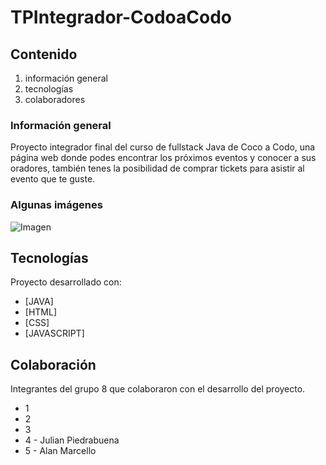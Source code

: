 # TPIntegrador-CodoaCodo

## Contenido
1. información general
2. tecnologías
3. colaboradores

### Información general
Proyecto integrador final del curso de fullstack Java  de Coco a Codo, una página web donde podes encontrar los próximos eventos y conocer a sus oradores, también tenes la posibilidad de comprar tickets para asistir al evento que te guste.
### Algunas imágenes
![Imagen]( https://cloudfront-us-east-1.images.arcpublishing.com/radiomitre/6VCBSJUNWZGQNCXEPDHMS4UTNE.jpg)
## Tecnologías
Proyecto desarrollado con:
* [JAVA] 
* [HTML]
* [CSS]
* [JAVASCRIPT]

## Colaboración 
Integrantes del grupo 8 que colaboraron con el desarrollo del proyecto.
* 1
* 2
* 3
* 4 - Julian Piedrabuena
* 5 - Alan Marcello


